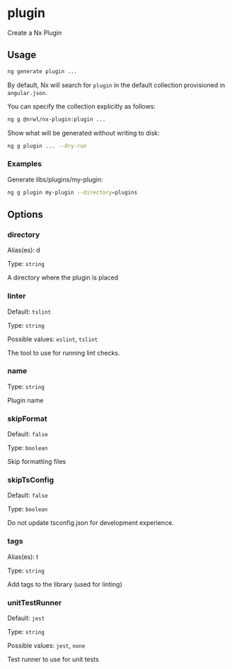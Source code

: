 # plugin

Create a Nx Plugin

## Usage

```bash
ng generate plugin ...
```

By default, Nx will search for `plugin` in the default collection provisioned in `angular.json`.

You can specify the collection explicitly as follows:

```bash
ng g @nrwl/nx-plugin:plugin ...
```

Show what will be generated without writing to disk:

```bash
ng g plugin ... --dry-run
```

### Examples

Generate libs/plugins/my-plugin:

```bash
ng g plugin my-plugin --directory=plugins
```

## Options

### directory

Alias(es): d

Type: `string`

A directory where the plugin is placed

### linter

Default: `tslint`

Type: `string`

Possible values: `eslint`, `tslint`

The tool to use for running lint checks.

### name

Type: `string`

Plugin name

### skipFormat

Default: `false`

Type: `boolean`

Skip formatting files

### skipTsConfig

Default: `false`

Type: `boolean`

Do not update tsconfig.json for development experience.

### tags

Alias(es): t

Type: `string`

Add tags to the library (used for linting)

### unitTestRunner

Default: `jest`

Type: `string`

Possible values: `jest`, `none`

Test runner to use for unit tests
